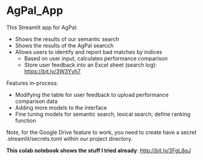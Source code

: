 # AgPal_App
This Streamlit app for AgPal:
* Shows the results of our semantic search 
* Shows the results of the AgPal searcch
* Allows users to identify and report bad matches by indices
  * Based on user input, calculates performance comparison
  * Store user feedback into an Excel sheet (search log): https://bit.ly/3W3Yyh7
  
Features in-process:
* Modifying the table for user feedback to upload performance comparison data
* Adding more models to the interface
* Fine tuning models for semantic search, lexical search; define ranking function

Note, for the Google Drive feature to work, you need to create have a secret .streamlit/secrets.toml within our project directory.

**This colab notebook shows the stuff I tried already**: http://bit.ly/3FgL8qJ
